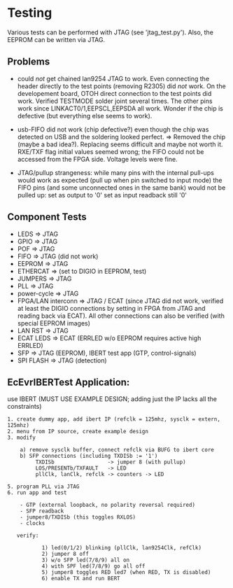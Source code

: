 # Testing

Various tests can be performed with JTAG (see 'jtag_test.py').
Also, the EEPROM can be written via JTAG.

## Problems
 - could *not* get chained lan9254 JTAG to work. Even connecting
   the header directly to the test points (removing R2305)
   did *not* work. On the developement board, OTOH direct connection
   to the test points did work.
   Verified TESTMODE solder joint several times. The other pins
   work since LINKACT0/1,EEPSCL,EEPSDA all work.
   Wonder if the chip is defective (but everything else seems to
   work).

 - usb-FIFO did not work (chip defective?) even though the chip
   was detected on USB and the soldering looked perfect.
   => Removed the chip (maybe a bad idea?). Replacing seems difficult
   and maybe not worth it.
   RXE/TXF flag initial values seemed wrong; the FIFO could not
   be accessed from the FPGA side. Voltage levels were fine.

 - JTAG/pullup strangeness: while many pins with the internal
   pull-ups would work as expected (pull up when pin switched
   to input mode) the FIFO pins (and some unconnected ones in the
   same bank) would not be pulled up:
      set as output to '0'
      set as input
      readback still '0'

## Component Tests
 - LEDS        => JTAG
 - GPIO        => JTAG
 - POF         => JTAG
 - FIFO        => JTAG (did not work)
 - EEPROM      => JTAG
 - ETHERCAT    => (set to DIGIO in EEPROM, test)
 - JUMPERS     => JTAG
 - PLL         => JTAG
 - power-cycle => JTAG
 - FPGA/LAN
   interconn   => JTAG / ECAT (since JTAG did not work,
                  verified at least the DIGIO connections
                  by setting in FPGA from JTAG and reading
                  back via ECAT). All other connections can
                  also be verified (with special EEPROM images)
 - LAN RST     => JTAG
 - ECAT LEDS   => ECAT (ERRLED w/o EEPROM requires active high ERRLED)
 - SFP         => JTAG (EEPROM), IBERT test app (GTP, control-signals)
 - SPI FLASH   => JTAG (detection)

## EcEvrIBERTest Application:
use IBERT (MUST USE EXAMPLE DESIGN; adding just the IP lacks all the constraints)

    1. create dummy app, add ibert IP (refclk = 125mhz, sysclk = extern, 125mhz)
    2. menu from IP source, create example design
    3. modify 

        a) remove sysclk buffer, connect refclk via BUFG to ibert core
        b) SFP connections (including TXDISb := '1')
             TXDISb                 -> jumper 8 (with pullup)
             LOS/PRESENTb/TXFAULT   -> LED
             pllClk, lanClk, refclk -> counters -> LED

    5. program PLL via JTAG
    6. run app and test

        - GTP (external loopback, no polarity reversal required) 
        - SFP readback
        - jumper8/TXDISb (this toggles RXLOS)
        - clocks

       verify:

               1) led(0/1/2) blinking (pllClk, lan9254Clk, refClk)
               2) jumper 8 off
               3) w/o SFP led(7/8/9) all on
               4) with SPF led(7/8/9) go all off 
               5) jumper8 toggles RED led7 (when RED, TX is disabled)
               6) enable TX and run BERT
